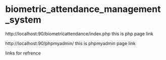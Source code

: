 # biometric_attendance_management_system

http://localhost:90/biometricattendance/index.php 
this is php page link


http://localhost:90/phpmyadmin/
this is phpmyadmin page link

links for refrence
